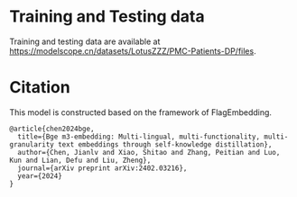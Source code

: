 # Training and Testing data

Training and testing data are available at https://modelscope.cn/datasets/LotusZZZ/PMC-Patients-DP/files.




# Citation
This model is constructed based on the framework of FlagEmbedding.

```
@article{chen2024bge,
  title={Bge m3-embedding: Multi-lingual, multi-functionality, multi-granularity text embeddings through self-knowledge distillation},
  author={Chen, Jianlv and Xiao, Shitao and Zhang, Peitian and Luo, Kun and Lian, Defu and Liu, Zheng},
  journal={arXiv preprint arXiv:2402.03216},
  year={2024}
}
```




